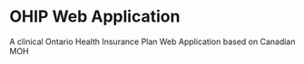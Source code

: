 # OHIP Web Application
A clinical Ontario Health Insurance Plan Web Application based on Canadian MOH
